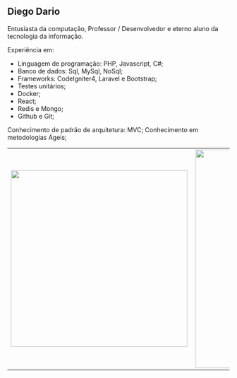 ## Diego Dario  

Entusiasta da computação, Professor / Desenvolvedor e eterno aluno da tecnologia da informação.

Experiência em:
- Linguagem de programação: PHP, Javascript, C#;
- Banco de dados: Sql, MySql, NoSql;
- Frameworks: CodeIgniter4, Laravel e Bootstrap;
- Testes unitários;
- Docker;
- React;
- Redis e Mongo;
- Github e Git;

Conhecimento de padrão de arquitetura: MVC;
Conhecimento em metodologias Ágeis;

<center>
<table>
    <tr>
        <td><img width="400px" align="left" src="https://github-readme-stats.vercel.app/api/top-langs/?username=diegodario88&hide=html&layout=compact" /></td>
        <td><img width="495px" align="left" src="https://github-readme-stats.vercel.app/api?username=diegodario88&hide=stars"/></td>
    </tr>   
</table>
</center>  
